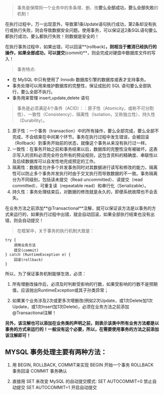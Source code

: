 >事务是保障同一个业务中的多条增、删、改**要么全部成功，要么全部失败**的机制！

在执行过程中，万一出现意外，导致第1条Update语句执行成功，第2条却没有执行或执行失败，则会导致数据安全问题。使用事务，可以保证这2条SQL语句要么都执行成功，要么都执行失败！则数据是安全的！

在执行事务过程中，如果出错，可以回滚**(rollback)**，则相当于撤消已经执行的操作，如果全部成功，可以提交**(commit)**，则会完成对硬盘中数据库文件的写入！

>事务特点:

- 在 MySQL 中只有使用了 Innodb 数据库引擎的数据库或表才支持事务。
- 事务处理可以用来维护数据库的完整性，保证成批的 SQL 语句要么全部执行，要么全部不执行。
- 事务用来管理 insert,update,delete 语句

>事务是必须满足4个条件（ACID）：：原子性（Atomicity，或称不可分割性）、一致性（Consistency）、隔离性（Isolation，又称独立性）、持久性（Durability）。

1. 原子性：一个事务（transaction）中的所有操作，要么全部完成，要么全部不完成，不会结束在中间某个环节。事务在执行过程中发生错误，会被回滚（Rollback）到事务开始前的状态，就像这个事务从来没有执行过一样。
2. 一致性：在事务开始之前和事务结束以后，数据库的完整性没有被破坏。这表示写入的资料必须完全符合所有的预设规则，这包含资料的精确度、串联性以及后续数据库可以自发性地完成预定的工作。
3. 隔离性：数据库允许多个并发事务同时对其数据进行读写和修改的能力，隔离性可以防止多个事务并发执行时由于交叉执行而导致数据的不一致。事务隔离分为不同级别，包括读未提交（Read uncommitted）、读提交（read committed）、可重复读（repeatable read）和串行化（Serializable）。
4. 持久性：事务处理结束后，对数据的修改就是永久的，即便系统故障也不会丢失。


在业务方法之前添加**@Transactional**注解，就可以保证该方法是以事务的方式来运行的，如果执行过程中出错，就会自动回滚，如果全部执行结束也没有出错，则会自动提交！

>在框架中，关于事务的执行机制大致是：

```
try {
    调用业务方法
    提交(commit)
} catch (RuntimeException e) {
    回滚(rollback)
}
```

所以，为了保证事务机制能够生效，必须：

1. 所有增删改操作后，必须及时判断受影响的行数，如果受影响的行数不是预期值，应该抛出RuntimeException或其子孙类异常；

2. 如果某个业务涉及2次或更多次增删改(例如2次Update，或1次Delete加1次Update，或1次Insert加1次Delete)，必须在业务方法之前添加@Transactional注解！

**另外，该注解也可以添加在业务类的声明之前，则表示该类中所有业务方法都是以事务的方式来运行的！一般没有这个必要，所以，在需要使用事务的方法之前添加该注解即可！**

## MYSQL 事务处理主要有两种方法：

1. 用 BEGIN, ROLLBACK, COMMIT来实现
BEGIN 开始一个事务
ROLLBACK 事务回滚
COMMIT 事务确认

2. 直接用 SET 来改变 MySQL 的自动提交模式:
SET AUTOCOMMIT=0 禁止自动提交
SET AUTOCOMMIT=1 开启自动提交




